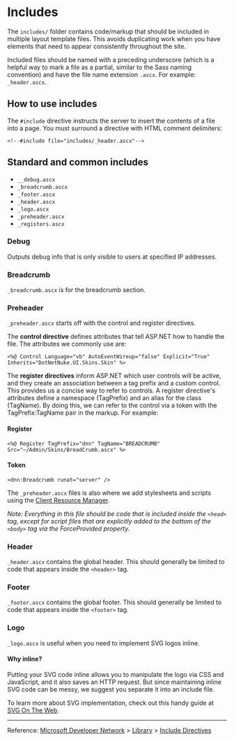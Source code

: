 # Includes

The `includes/` folder contains code/markup that should be included in multiple layout template files. This avoids duplicating work when you have elements that need to appear consistently throughout the site.

Included files should be named with a preceding underscore (which is a helpful way to mark a file as a partial, similar to the Sass naming convention) and have the file name extension `.ascx`. For example: `_header.ascx`.

## How to use includes

The `#include` directive instructs the server to insert the contents of a file into a page. You must surround a directive with HTML comment delimiters:

```
<!--#include file="includes/_header.ascx"-->
```

## Standard and common includes

- `__debug.ascx`
- `_breadcrumb.ascx`
- `_footer.ascx`
- `_header.ascx`
- `_logo.ascx`
- `_preheader.ascx`
- `_registers.ascx`

### Debug

Outputs debug info that is only visible to users at specified IP addresses.

### Breadcrumb

`_breadcrumb.ascx` is for the breadcrumb section.

### Preheader

`_preheader.ascx` starts off with the control and register directives.

The **control directive** defines attributes that tell ASP.NET how to handle the file. The attributes we commonly use are:

```
<%@ Control Language="vb" AutoEventWireup="false" Explicit="True" Inherits="DotNetNuke.UI.Skins.Skin" %>
```

The **register directives** inform ASP.NET which user controls will be active, and they create an association between a tag prefix and a custom control. This provides us a concise way to refer to controls. A register directive's attributes define a namespace (TagPrefix) and an alias for the class (TagName). By doing this, we can refer to the control via a token with the TagPrefix:TagName pair in the markup. For example:

#### Register

```
<%@ Register TagPrefix="dnn" TagName="BREADCRUMB" Src="~/Admin/Skins/BreadCrumb.ascx" %>
```

#### Token

```
<dnn:Breadcrumb runat="server" />
```

The `_preheader.ascx` files is also where we add stylesheets and scripts using the [Client Resource Manager](http://www.dnnsoftware.com/wiki/client-resource-management-api).

_Note: Everything in this file should be code that is included inside the `<head>` tag, except for script files that are explicitly added to the bottom of the `<body>` tag via the ForceProvided property._

### Header

`_header.ascx` contains the global header. This should generally be limited to code that appears inside the `<header>` tag.

### Footer

`_footer.ascx` contains the global footer. This should generally be limited to code that appears inside the `<footer>` tag.

### Logo

`_logo.ascx` is useful when you need to implement SVG logos inline.

#### Why inline?

Putting your SVG code inline allows you to manipulate the logo via CSS and JavaScript, and it also saves an HTTP request. But since maintaining inline SVG code can be messy, we suggest you separate it into an include file.

To learn more about SVG implementation, check out this handy guide at [SVG On The Web](https://svgontheweb.com).

---

Reference: [Microsoft Developer Network](https://msdn.microsoft.com/en-us) > [Library](https://msdn.microsoft.com/library) > [Include Directives](https://msdn.microsoft.com/en-us/library/ms525940.aspx)
